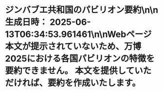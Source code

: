 # ジンバブエ共和国のパビリオン要約\n\n**生成日時：** 2025-06-13T06:34:53.961461\n\nWebページ本文が提示されていないため、万博2025における各国パビリオンの特徴を要約できません。  本文を提供していただければ、要約を作成いたします。